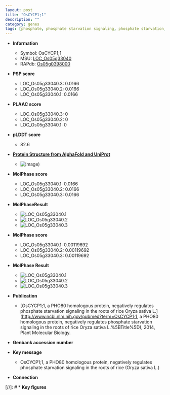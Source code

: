 ```yaml
---
layout: post
title: "OsCYCP1;1"
description: ""
category: genes
tags: [phosphate, phosphate starvation signaling, phosphate starvation, root]
---
```


* **Information**  
    + Symbol: OsCYCP1;1  
    + MSU: [LOC_Os05g33040](http://rice.plantbiology.msu.edu/cgi-bin/ORF_infopage.cgi?orf=LOC_Os05g33040)  
    + RAPdb: [Os05g0398000](http://rapdb.dna.affrc.go.jp/viewer/gbrowse_details/irgsp1?name=Os05g0398000)  

* **PSP score**  
    + LOC_Os05g33040.3: 0.0166 
    + LOC_Os05g33040.2: 0.0166 
    + LOC_Os05g33040.1: 0.0166 

* **PLAAC score**  
    + LOC_Os05g33040.3: 0 
    + LOC_Os05g33040.2: 0 
    + LOC_Os05g33040.1: 0 

* **pLDDT score**
    + 82.6

* **[Protein Structure from AlphaFold and UniProt](https://www.uniprot.org/uniprotkb/Q75HV0/entry#structure)**
    + ![image](https://ricepsp.github.io/images/Q7/AF-Q75HV0-F1.png))

* **MolPhase score**
    + LOC_Os05g33040.1: 0.0166
    + LOC_Os05g33040.2: 0.0166
    + LOC_Os05g33040.3: 0.0166

* **MolPhaseResult**
    + ![LOC_Os05g33040.1](https://ricepsp.github.io/pictures/LOC_Os05g/LOC_Os05g33040.1.png)
    + ![LOC_Os05g33040.2](https://ricepsp.github.io/pictures/LOC_Os05g/LOC_Os05g33040.2.png)
    + ![LOC_Os05g33040.3](https://ricepsp.github.io/pictures/LOC_Os05g/LOC_Os05g33040.3.png)

* **MolPhase score**
    + LOC_Os05g33040.1: 0.00119692
    + LOC_Os05g33040.2: 0.00119692
    + LOC_Os05g33040.3: 0.00119692

* **MolPhase Result**
    + ![LOC_Os05g33040.1](https://304243504.github.io/Pictures/LOC_Os05g/LOC_Os05g33040.1.png)
    + ![LOC_Os05g33040.2](https://304243504.github.io/Pictures/LOC_Os05g/LOC_Os05g33040.2.png)
    + ![LOC_Os05g33040.3](https://304243504.github.io/Pictures/LOC_Os05g/LOC_Os05g33040.3.png)

* **Publication**  
    + [OsCYCP1;1, a PHO80 homologous protein, negatively regulates phosphate starvation signaling in the roots of rice Oryza sativa L.](http://www.ncbi.nlm.nih.gov/pubmed?term=OsCYCP1;1, a PHO80 homologous protein, negatively regulates phosphate starvation signaling in the roots of rice Oryza sativa L.%5BTitle%5D), 2014, Plant Molecular Biology.

* **Genbank accession number**  

* **Key message**  
    + OsCYCP1;1, a PHO80 homologous protein, negatively regulates phosphate starvation signaling in the roots of rice (Oryza sativa L.)

* **Connection**  

[//]: # * **Key figures**  


